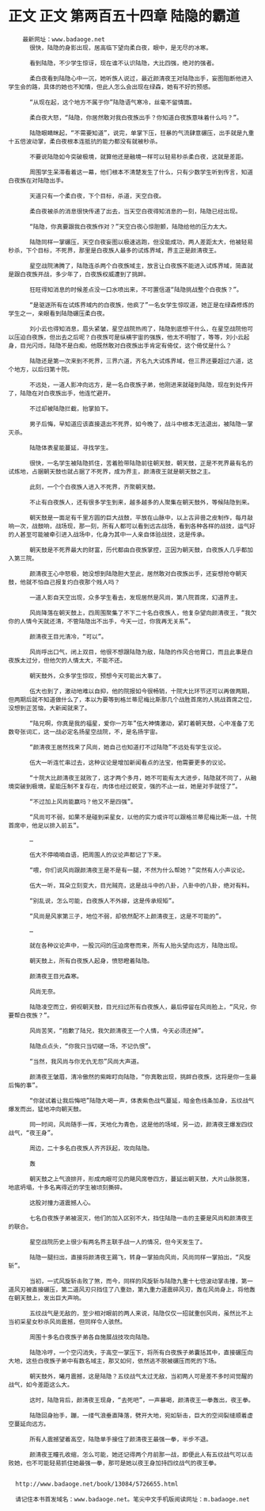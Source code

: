 # 正文 正文 第两百五十四章 陆隐的霸道
        最新网址：www.badaoge.net
          很快，陆隐的身影出现，居高临下望向柔白夜，眼中，是无尽的冰寒。
      
          看到陆隐，不少学生惊讶，现在谁不认识陆隐，大比四强，绝对的强者。
      
          柔白夜看到陆隐心中一沉，她听族人说过，最近颜清夜王对陆隐出手，妄图阻断他进入学生会的路，具体的她也不知情，但此人怎么会出现在绿森，她有不好的预感。
      
          “从现在起，这个地方不属于你”陆隐语气寒冷，丝毫不留情面。
      
          柔白夜大怒，“陆隐，你居然敢对我白夜族出手？你知道白夜族意味着什么吗？”。
      
          陆隐眼睛眯起，“不需要知道”，说完，单掌下压，狂暴的气流肆意碾压，出手就是九重十五倍波动掌，柔白夜根本连抵抗的能力都没有就被秒杀。
      
          不要说陆隐如今突破极境，就算他还是融境一样可以轻易秒杀柔白夜，这就是差距。
      
          周围学生呆滞看着这一幕，他们根本不清楚发生了什么，只有少数学生听到传言，知道白夜族在对陆隐出手。
      
          天道只有一个柔白夜，下个目标，杀道，天空白夜。
      
          柔白夜被杀的消息很快传递了出去，当天空白夜得知消息的一刻，陆隐已经出现。
      
          “陆隐，你真要跟我白夜族作对？”天空白夜心惊胆颤，陆隐给他的压力太大。
      
          陆隐同样一掌碾压，天空白夜妄图以极速逃跑，但没能成功，两人差距太大，他被轻易秒杀，下个目标，不死界，那里是白夜族人最多的试炼界域，界主正是颜清夜王。
      
          星空战院沸腾了，陆隐连杀两个白夜族域主，放言让白夜族不能进入试炼界域，简直就是跟白夜族开战，多少年了，白夜族权威遭到了挑衅。
      
          狂旺得知消息的时候差点没一口水喷出来，不可置信道“陆隐挑战整个白夜族？”。
      
          “是驱逐所有在试炼界域内的白夜族，他疯了”一名女学生惊叹道，她正是在绿森修炼的学生之一，亲眼看到陆隐碾压柔白夜。
      
          刘小云也得知消息，眉头紧皱，星空战院热闹了，陆隐到底想干什么，在星空战院他可以压迫白夜族，但出去之后呢？白夜族可是纵横宇宙的强族，他太不明智了，等等，刘小云起身，目光闪烁，陆隐不是白痴，他既然敢对白夜族出手肯定有倚仗，这个倚仗是什么？
      
          陆隐还是第一次来到不死界，三界六道，齐名九大试炼界域，但三界还要超过六道，这个地方，以后归第十院。
      
          不远处，一道人影冲向远方，是一名白夜族子弟，他刚进来就碰到陆隐，现在到处传开了，陆隐在对白夜族出手，他连忙避开。
      
          不过却被陆隐拦截，抬掌拍下。
      
          男子后悔，早知道应该直接退出不死界，如今晚了，战斗中根本无法退出，被陆隐一掌灭杀。
      
          陆隐体表星能蔓延，寻找学生。
      
          很快，一名学生被陆隐抓住，苦着脸带陆隐前往朝天鼓，朝天鼓，正是不死界最有名的试炼地，占据朝天鼓也就占据了不死界，成为界主，颜清夜王就是朝天鼓之主。
      
          此刻，一个个白夜族人进入不死界，齐聚朝天鼓。
      
          不止有白夜族人，还有很多学生到来，越多越多的人聚集在朝天鼓外，等候陆隐到来。
      
          朝天鼓是一面足有千里方圆的巨大战鼓，平放在山脉中，以上古异兽之皮制作，每月敲响一次，战鼓响，战场现，那一刻，所有人都可以看到远古战场，看到各种各样的战技，运气好的人甚至可能被牵引进入战场中，化身为其中一人亲自体验战技，这是传承。
      
          朝天鼓是不死界最大的财富，历代都由白夜族掌控，正因为朝天鼓，白夜族人几乎都加入第三院。
      
          颜清夜王心中怒极，她没想到陆隐胆大至此，居然敢对白夜族出手，还妄想抢夺朝天鼓，他就不怕自己报复灼白夜那个贱人吗？
      
          一道人影自天空出现，众多学生看去，发现居然是风尚，第八院首席，幻道界主。
      
          风尚降落在朝天鼓上，四周围聚集了不下二十名白夜族人，他复杂望向颜清夜王，“我欠你的人情今天就还清，不管陆隐出不出手，今天一过，你我再无关系”。
      
          颜清夜王目光清冷，“可以”。
      
          风尚呼出口气，闭上双目，他很不想跟陆隐为敌，陆隐的作风合他胃口，而且此事是白夜族太过分，但他欠的人情太大，不能不还。
      
          朝天鼓外，众多学生惊叹，预想今天可能出大事了。
      
          伍大也到了，激动地难以自抑，他的院报如今很畅销，十院大比环节还可以再做两期，但两期后就不知道做什么了，本以为要等到格兰蒂尼梅比斯那几个战胜首席的人挑战首席之位，没想到正苦恼，大新闻就来了。
      
          “陆兄啊，你真是我的福星，爱你一万年”伍大神情激动，紧盯着朝天鼓，心中准备了无数夸张词汇，这一战必定名扬星空战院，不，是名扬宇宙。
      
          “颜清夜王居然找来了风尚，她自己也知道打不过陆隐”不远处有学生议论。
      
          伍大一听连忙串过去，这种议论是增加新闻看点的法宝，他需要更多的议论。
      
          “十院大比颜清夜王就败了，这才两个多月，她不可能有太大进步，陆隐就不同了，从融境突破到极境，星能压制不复存在，肉体也经过蜕变，强的不止一丝，她是对手就怪了”。
      
          “不过加上风尚能赢吗？他又不是四强”。
      
          “风尚可不弱，如果不是碰到采星女，以他的实力或许可以跟格兰蒂尼梅比斯一战，十院首席中，他足以排入前五”。
      
          …
      
          伍大不停喃喃自语，把周围人的议论声都记了下来。
      
          “喂，你们说风尚跟颜清夜王是不是有一腿，不然为什么帮她？”突然有人小声议论。
      
          伍大一听，耳朵立刻变大，目光贼亮，这是战斗中的八卦，八卦中的八卦，绝对有料。
      
          “别乱说，怎么可能，白夜族人不外嫁，这是传承规矩”。
      
          “风尚是风家第三子，地位不弱，却依然配不上颜清夜王，这是不可能的”。
      
          …
      
          就在各种议论声中，一股沉闷的压迫席卷而来，所有人抬头望向远方，陆隐出现。
      
          朝天鼓上，所有白夜族人起身，愤怒瞪着陆隐。
      
          颜清夜王目光森寒。
      
          风尚无奈。
      
          陆隐凌空而立，俯视朝天鼓，目光扫过所有白夜族人，最后停留在风尚脸上，“风兄，你要帮白夜族？”。
      
          风尚苦笑，“抱歉了陆兄，我欠颜清夜王一个人情，今天必须还掉”。
      
          陆隐点点头，“你我只当切磋一场，不记仇恨”。
      
          “当然，我风尚与你无仇无怨”风尚大声道。
      
          颜清夜王皱眉，清冷傲然的紫眸盯向陆隐，“你真敢出现，挑衅白夜族，这将是你一生最后悔的事”。
      
          “你就试着让我后悔吧”陆隐大喝一声，体表紫色战气蔓延，暗金色线条加身，五纹战气爆发而出，猛地冲向朝天鼓。
      
          同一时间，风尚随手一挥，天地化为青色，这是他的场域，另一边，颜清夜王爆发四纹战气，“夜王身”。
      
          周边，二十多名白夜族人齐齐跃起，攻向陆隐。
      
          轰
      
          朝天鼓之上气浪排开，形成肉眼可见的飓风席卷四方，蔓延出朝天鼓，大片山脉脱落，地底坍塌，十多名离得近的学生被顷刻撕碎。
      
          这股对撞力道震撼人心。
      
          七名白夜族子弟被泯灭，他们的加入区别不大，挡住陆隐一击的主要是风尚和颜清夜王的联合。
      
          星空战院历史上很少有两名界主联手战一人的情况，但今天发生了。
      
          陆隐一腿扫出，直接将颜清夜王踢飞，转身一掌拍向风尚，风尚同样一掌拍出，“风旋斩”。
      
          当初，一式风旋斩击败了煞，而今，同样的风旋斩与陆隐九重十七倍波动掌击撞，第一道风刃被直接碾压，第二道风刃只挡住了八重劲，第九重力道震碎风刃，轰在风尚身上，将他轰在朝天鼓上，发出巨大声响。
      
          五纹战气是无敌的，至少相对眼前的两人来说，陆隐仅仅一招就重创风尚，虽然比不上当初采星女秒杀风尚震撼，但同样令人骇然。
      
          周围十多名白夜族子弟各自施展战技攻向陆隐。
      
          陆隐冷哼，一个空闪消失，于高空一掌压下，将所有白夜族子弟囊括其中，直接碾压向大地，这些白夜族子弟中有数名域主，那又如何，依然逃不脱被碾压而死的下场。
      
          朝天鼓外，曦月震撼，这是陆隐？五纹战气太过无敌，当初两人可是差不多时间觉醒的战气，如今差距这么大。
      
          这时，陆隐背后，颜清夜王现身，“去死吧”，一声暴喝，颜清夜王一拳轰出，夜王拳。
      
          陆隐回身抬手，蹦，一缕气浪垂直降落，劈开大地，宛如斩击，巨大的空间裂缝顺着虚空蔓延向远方。
      
          所有人震撼望着高空，陆隐单手接住了颜清夜王最强一拳，半步不退。
      
          颜清夜王瞳孔收缩，怎么可能，她还记得两个月前那一战，即便此人有五纹战气可以击败她，也不可能轻易抓住她最强一拳，那可是她以夜王身加持四纹战气的夜王拳。
      
      
      http://www.badaoge.net/book/13084/5726655.html
      
      请记住本书首发域名：www.badaoge.net。笔尖中文手机版阅读网址：m.badaoge.net